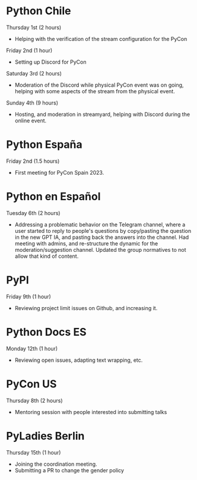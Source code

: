 # Python Chile

Thursday 1st (2 hours)

- Helping with the verification of the stream configuration for the PyCon

Friday 2nd (1 hour)

- Setting up Discord for PyCon

Saturday 3rd (2 hours)

- Moderation of the Discord while physical PyCon event was on going,
  helping with some aspects of the stream from the physical event.

Sunday 4th (9 hours)

- Hosting, and moderation in streamyard, helping with Discord during
  the online event.

# Python España

Friday 2nd (1.5 hours)

- First meeting for PyCon Spain 2023.

# Python en Español

Tuesday 6th (2 hours)

- Addressing a problematic behavior on the Telegram channel, where
  a user started to reply to people's questions by copy/pasting the
  question in the new GPT IA, and pasting back the answers into
  the channel. Had meeting with admins, and re-structure the dynamic
  for the moderation/suggestion channel. Updated the group normatives
  to not allow that kind of content.


# PyPI

Friday 9th (1 hour)

- Reviewing project limit issues on Github, and increasing it.

# Python Docs ES

Monday 12th (1 hour)

- Reviewing open issues, adapting text wrapping, etc.

# PyCon US

Thursday 8th (2 hours)

- Mentoring session with people interested into submitting talks

# PyLadies Berlin

Thursday 15th (1 hour)

- Joining the coordination meeting.
- Submitting a PR to change the gender policy
